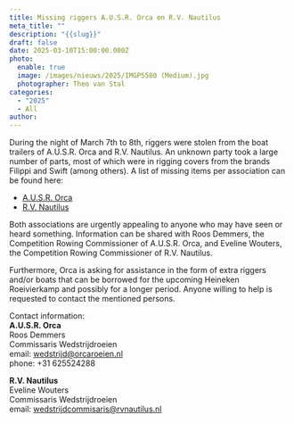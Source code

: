 ```yaml
---
title: Missing riggers A.U.S.R. Orca en R.V. Nautilus
meta_title: ""
description: "{{slug}}"
draft: false
date: 2025-03-10T15:00:00.000Z
photo:
  enable: true
  image: /images/nieuws/2025/IMGP5580 (Medium).jpg
  photographer: Theo van Stal
categories:
  - "2025"
  - All
author: 
---
```

During the night of March 7th to 8th, riggers were stolen from the boat trailers of A.U.S.R. Orca and R.V. Nautilus. An unknown party took a large number of parts, most of which were in rigging covers from the brands Filippi and Swift (among others). A list of missing items per association can be found here:
* [A.U.S.R. Orca](/images/nieuws/2025/missing_riggers/Orca_missing.png)
* [R.V. Nautilus](/images/nieuws/2025/missing_riggers/Nautilus_missing.png)

Both associations are urgently appealing to anyone who may have seen or heard something. Information can be shared with Roos Demmers, the Competition Rowing Commissioner of A.U.S.R. Orca, and Eveline Wouters, the Competition Rowing Commissioner of R.V. Nautilus.

Furthermore, Orca is asking for assistance in the form of extra riggers and/or boats that can be borrowed for the upcoming Heineken Roeivierkamp and possibly for a longer period. Anyone willing to help is requested to contact the mentioned persons.

Contact information:   
**A.U.S.R. Orca**  
Roos Demmers   
Commissaris Wedstrijdroeien   
email: wedstrijd@orcaroeien.nl     
phone: +31 625524288   

**R.V. Nautilus**   
Eveline Wouters   
Commissaris Wedstrijdroeien   
email: wedstrijdcommisaris@rvnautilus.nl